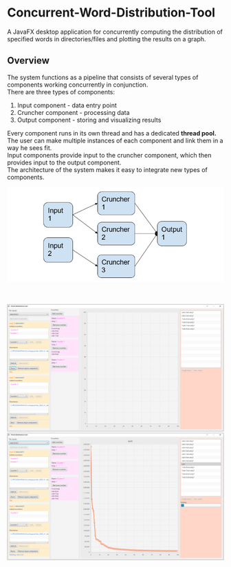 # Concurrent-Word-Distribution-Tool
A JavaFX desktop application for concurrently computing the distribution of specified words in directories/files and plotting the results on a graph.

## Overview
The system functions as a pipeline that consists of several types of components working concurrently in conjunction.<br>
There are three types of components:
1. Input component - data entry point
2. Cruncher component - processing data
3. Output component - storing and visualizing results

Every component runs in its own thread and has a dedicated <b>thread pool.</b><br>
The user can make multiple instances of each component and link them in a way he sees fit.<br>
Input components provide input to the cruncher component, which then provides input to the output component.<br>
The architecture of the system makes it easy to integrate new types of components.<br>

![Alt text](images/wdt.png?raw=true "")<br><br><br>

![Alt text](images/de2.png?raw=true "")<br>
![Alt text](images/de3.png?raw=true "")<br>
